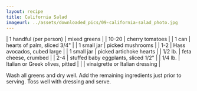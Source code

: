 ```yaml
---
layout: recipe
title: California Salad
imageurl: ../assets/downloaded_pics/09-california-salad_photo.jpg
---
```

<!-- Ingredients -->

| 1 handful (per person) | mixed greens |
| 10-20 | cherry tomatoes |
| 1 can | hearts of palm, sliced 3/4" |
| 1 small jar | picked mushrooms |
| 1-2 | Hass avocados, cubed large |
| 1 small jar | picked artichoke hearts |
| 1/2 lb. | feta cheese, crumbed |
| 2-4 | stuffed baby eggplants, sliced 1/2" |
| 1/4 lb. | Italian or Greek olives, pitted |
| | vinaigrette or Italian dressing |

<!-- split -->
<!-- Steps -->
Wash all greens and dry well. Add the remaining ingredients just prior to serving. Toss well with dressing and serve.
